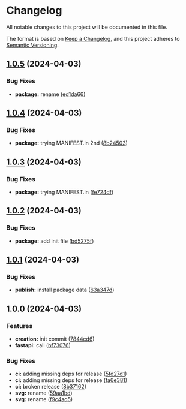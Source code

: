 <!-- markdownlint-disable MD001 MD004 MD012 MD024 -->

# Changelog

All notable changes to this project will be documented in this file.

The format is based on [Keep a Changelog](https://keepachangelog.com/en/1.0.0/), and this project adheres to [Semantic Versioning](https://semver.org/spec/v2.0.0.html).

## [1.0.5](https://github.com/itayB/vite-project/compare/1.0.4...1.0.5) (2024-04-03)


### Bug Fixes

* **package:** rename ([ed1da66](https://github.com/itayB/vite-project/commit/ed1da66d74a050b0766cfdfde74a66efe47155d8))

## [1.0.4](https://github.com/itayB/vite-project/compare/1.0.3...1.0.4) (2024-04-03)


### Bug Fixes

* **package:** trying MANIFEST.in 2nd ([8b24503](https://github.com/itayB/vite-project/commit/8b2450315b67a337d85012b1fb0b6759412cfcce))

## [1.0.3](https://github.com/itayB/vite-project/compare/1.0.2...1.0.3) (2024-04-03)


### Bug Fixes

* **package:** trying MANIFEST.in ([fe724df](https://github.com/itayB/vite-project/commit/fe724df6739c9e417ae9833c7b7efc55f07d15a8))

## [1.0.2](https://github.com/itayB/vite-project/compare/1.0.1...1.0.2) (2024-04-03)


### Bug Fixes

* **package:** add init file ([bd5275f](https://github.com/itayB/vite-project/commit/bd5275fee7566c6fb84f4e1ca8de27d878c7af30))

## [1.0.1](https://github.com/itayB/vite-project/compare/1.0.0...1.0.1) (2024-04-03)


### Bug Fixes

* **publish:** install package data ([63a347d](https://github.com/itayB/vite-project/commit/63a347d764acaa02c5a7171246b72f8a816b81f0))

## 1.0.0 (2024-04-03)


### Features

* **creation:** init commit ([7844cd6](https://github.com/itayB/vite-project/commit/7844cd6f12648f252c7f5f937e7d4ceb28f90f29))
* **fastapi:** call ([bf73076](https://github.com/itayB/vite-project/commit/bf730768e42b278fe5dfe822ccc4e11190cfb1d1))


### Bug Fixes

* **ci:** adding missing deps for release ([5fd27d1](https://github.com/itayB/vite-project/commit/5fd27d12408d6313cb042adb87a481a176e7fbc1))
* **ci:** adding missing deps for release ([fa6e381](https://github.com/itayB/vite-project/commit/fa6e381922061c4e3b00a9bf73bcbcbc08a2ff00))
* **ci:** broken release ([8b37162](https://github.com/itayB/vite-project/commit/8b3716207d4d4bcadf18c6d77d3f29ab9213931e))
* **svg:** rename ([59aa1bd](https://github.com/itayB/vite-project/commit/59aa1bd96c386a9cd24ee3de5aefd5b730fe5eb5))
* **svg:** rename ([f9c4ad5](https://github.com/itayB/vite-project/commit/f9c4ad50563042e3cde8990e1bd6629b64c1cf8f))
